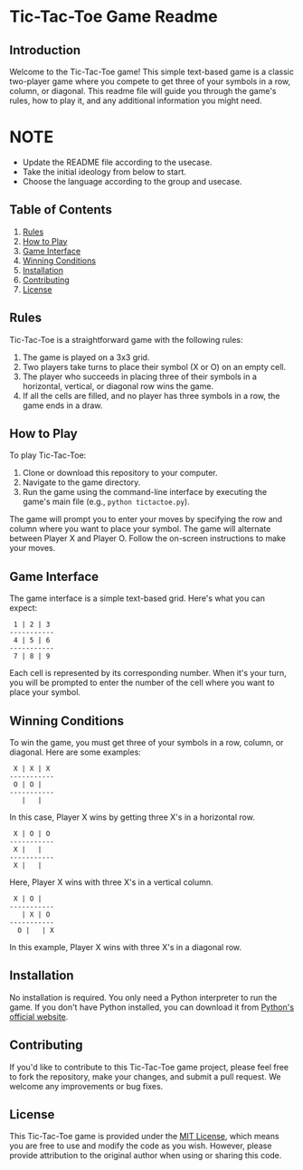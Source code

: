 # Tic-Tac-Toe Game Readme

## Introduction

Welcome to the Tic-Tac-Toe game! This simple text-based game is a classic two-player game where you compete to get three of your symbols in a row, column, or diagonal. This readme file will guide you through the game's rules, how to play it, and any additional information you might need.

# NOTE
- Update the README file according to the usecase.
- Take the initial ideology from below to start.
- Choose the language according to the group and usecase.

## Table of Contents

1. [Rules](#rules)
2. [How to Play](#how-to-play)
3. [Game Interface](#game-interface)
4. [Winning Conditions](#winning-conditions)
5. [Installation](#installation)
6. [Contributing](#contributing)
7. [License](#license)

## Rules

Tic-Tac-Toe is a straightforward game with the following rules:

1. The game is played on a 3x3 grid.
2. Two players take turns to place their symbol (X or O) on an empty cell.
3. The player who succeeds in placing three of their symbols in a horizontal, vertical, or diagonal row wins the game.
4. If all the cells are filled, and no player has three symbols in a row, the game ends in a draw.

## How to Play

To play Tic-Tac-Toe:

1. Clone or download this repository to your computer.
2. Navigate to the game directory.
3. Run the game using the command-line interface by executing the game's main file (e.g., `python tictactoe.py`).

The game will prompt you to enter your moves by specifying the row and column where you want to place your symbol. The game will alternate between Player X and Player O. Follow the on-screen instructions to make your moves.

## Game Interface

The game interface is a simple text-based grid. Here's what you can expect:

```
 1 | 2 | 3
-----------
 4 | 5 | 6
-----------
 7 | 8 | 9
```

Each cell is represented by its corresponding number. When it's your turn, you will be prompted to enter the number of the cell where you want to place your symbol.

## Winning Conditions

To win the game, you must get three of your symbols in a row, column, or diagonal. Here are some examples:

```
 X | X | X
-----------
 O | O |  
-----------
   |   |  
```

In this case, Player X wins by getting three X's in a horizontal row.

```
 X | O | O
-----------
 X |   |  
-----------
 X |   |  
```

Here, Player X wins with three X's in a vertical column.

```
 X | O |  
-----------
   | X | O
-----------
  O |   | X
```

In this example, Player X wins with three X's in a diagonal row.

## Installation

No installation is required. You only need a Python interpreter to run the game. If you don't have Python installed, you can download it from [Python's official website](https://www.python.org/downloads/).

## Contributing

If you'd like to contribute to this Tic-Tac-Toe game project, please feel free to fork the repository, make your changes, and submit a pull request. We welcome any improvements or bug fixes.

## License

This Tic-Tac-Toe game is provided under the [MIT License](LICENSE), which means you are free to use and modify the code as you wish. However, please provide attribution to the original author when using or sharing this code.